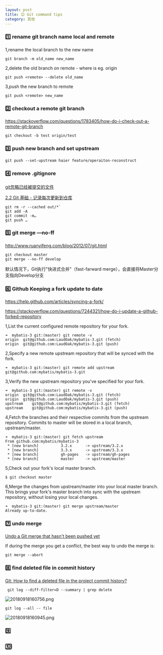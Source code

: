 ```yaml
---
layout: post
title: 😊 Git command tips
category: 其他
---
```


### 1️⃣ rename git branch name local and remote

1,rename the local branch to the new name

```
git branch -m old_name new_name
```

2,delete the old branch on remote - where <remote> is eg. origin

```
git push <remote> --delete old_name
```

3,push the new branch to remote

```
git push <remote> new_name
```

### 2️⃣ checkout a remote git branch 

https://stackoverflow.com/questions/1783405/how-do-i-check-out-a-remote-git-branch

```
git checkout -b test origin/test
```


### 3️⃣ push new branch and set upstream

```
git push --set-upstream haier feature/operaiton-reconstruct
```

### 4️⃣ remove .gitignore

[git忽略已经被提交的文件](https://segmentfault.com/q/1010000000430426)

[2.2 Git 基础 - 记录每次更新到仓库](https://git-scm.com/book/zh/v2/Git-%E5%9F%BA%E7%A1%80-%E8%AE%B0%E5%BD%95%E6%AF%8F%E6%AC%A1%E6%9B%B4%E6%96%B0%E5%88%B0%E4%BB%93%E5%BA%93)

```
git rm -r --cached out/*`
git add -A
git commit -m…
git push …
```


### 5️⃣ git merge —no-ff

http://www.ruanyifeng.com/blog/2012/07/git.html

```
git checkout master
git merge --no-ff develop
```
默认情况下，Git执行"快进式合并"（fast-farward merge），会直接将Master分支指向Develop分支

### 6️⃣ Github Keeping a fork update to date

https://help.github.com/articles/syncing-a-fork/

https://stackoverflow.com/questions/7244321/how-do-i-update-a-github-forked-repository

1,List the current configured remote repository for your fork.

```
➜  mybatis-3 git:(master) git remote -v
origin	git@github.com:LaudOak/mybatis-3.git (fetch)
origin	git@github.com:LaudOak/mybatis-3.git (push)
```

2,Specify a new remote upstream repository that will be synced with the fork.

```
➜  mybatis-3 git:(master) git remote add upstream git@github.com:mybatis/mybatis-3.git
```

3,Verify the new upstream repository you've specified for your fork.

```
➜  mybatis-3 git:(master) git remote -v
origin	git@github.com:LaudOak/mybatis-3.git (fetch)
origin	git@github.com:LaudOak/mybatis-3.git (push)
upstream	git@github.com:mybatis/mybatis-3.git (fetch)
upstream	git@github.com:mybatis/mybatis-3.git (push)
```

4,Fetch the branches and their respective commits from the upstream repository. Commits to master will be stored in a local branch, upstream/master.

```
➜  mybatis-3 git:(master) git fetch upstream
From github.com:mybatis/mybatis-3
 * [new branch]          3.2.x      -> upstream/3.2.x
 * [new branch]          3.3.x      -> upstream/3.3.x
 * [new branch]          gh-pages   -> upstream/gh-pages
 * [new branch]          master     -> upstream/master
```

5,Check out your fork's local master branch.

```
$ git checkout master
```

6,Merge the changes from upstream/master into your local master branch. This brings your fork's master branch into sync with the upstream repository, without losing your local changes.

```
➜  mybatis-3 git:(master) git merge upstream/master
Already up-to-date.
```

### 7️⃣ undo merge

[Undo a Git merge that hasn't been pushed yet
](https://stackoverflow.com/questions/2389361/undo-a-git-merge-that-hasnt-been-pushed-yet)

If during the merge you get a conflict, the best way to undo the merge is:

```
git merge --abort
```


### 8️⃣ find deleted file in commit history

[Git: How to find a deleted file in the project commit history?
](https://stackoverflow.com/questions/7203515/git-how-to-find-a-deleted-file-in-the-project-commit-history)

```
 git log --diff-filter=D --summary | grep delete
```

![20180918160756.png](https://i.loli.net/2018/09/18/5ba0b26c6e14d.png)

```
git log --all -- file
```

![20180918160945.png](https://i.loli.net/2018/09/18/5ba0b2e6e6695.png)


### 9️⃣
### 🔟

